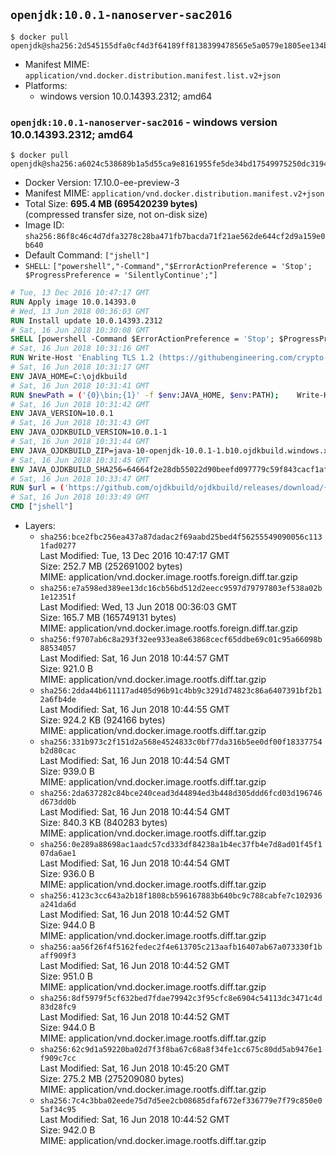 ## `openjdk:10.0.1-nanoserver-sac2016`

```console
$ docker pull openjdk@sha256:2d545155dfa0cf4d3f64189ff8138399478565e5a0579e1805ee134b8c5fcf2e
```

-	Manifest MIME: `application/vnd.docker.distribution.manifest.list.v2+json`
-	Platforms:
	-	windows version 10.0.14393.2312; amd64

### `openjdk:10.0.1-nanoserver-sac2016` - windows version 10.0.14393.2312; amd64

```console
$ docker pull openjdk@sha256:a6024c538689b1a5d55ca9e8161955fe5de34bd17549975250dc319455904f80
```

-	Docker Version: 17.10.0-ee-preview-3
-	Manifest MIME: `application/vnd.docker.distribution.manifest.v2+json`
-	Total Size: **695.4 MB (695420239 bytes)**  
	(compressed transfer size, not on-disk size)
-	Image ID: `sha256:86f8c46c4d7dfa3278c28ba471fb7bacda71f21ae562de644cf2d9a159e0b640`
-	Default Command: `["jshell"]`
-	`SHELL`: `["powershell","-Command","$ErrorActionPreference = 'Stop'; $ProgressPreference = 'SilentlyContinue';"]`

```dockerfile
# Tue, 13 Dec 2016 10:47:17 GMT
RUN Apply image 10.0.14393.0
# Wed, 13 Jun 2018 00:36:03 GMT
RUN Install update 10.0.14393.2312
# Sat, 16 Jun 2018 10:30:08 GMT
SHELL [powershell -Command $ErrorActionPreference = 'Stop'; $ProgressPreference = 'SilentlyContinue';]
# Sat, 16 Jun 2018 10:31:16 GMT
RUN Write-Host 'Enabling TLS 1.2 (https://githubengineering.com/crypto-removal-notice/) ...'; 	$tls12RegBase = 'HKLM:\\SYSTEM\CurrentControlSet\Control\SecurityProviders\SCHANNEL\Protocols\TLS 1.2'; 	if (Test-Path $tls12RegBase) { throw ('"{0}" already exists!' -f $tls12RegBase) }; 	New-Item -Path ('{0}/Client' -f $tls12RegBase) -Force; 	New-Item -Path ('{0}/Server' -f $tls12RegBase) -Force; 	New-ItemProperty -Path ('{0}/Client' -f $tls12RegBase) -Name 'DisabledByDefault' -PropertyType DWORD -Value 0 -Force; 	New-ItemProperty -Path ('{0}/Client' -f $tls12RegBase) -Name 'Enabled' -PropertyType DWORD -Value 1 -Force; 	New-ItemProperty -Path ('{0}/Server' -f $tls12RegBase) -Name 'DisabledByDefault' -PropertyType DWORD -Value 0 -Force; 	New-ItemProperty -Path ('{0}/Server' -f $tls12RegBase) -Name 'Enabled' -PropertyType DWORD -Value 1 -Force
# Sat, 16 Jun 2018 10:31:17 GMT
ENV JAVA_HOME=C:\ojdkbuild
# Sat, 16 Jun 2018 10:31:41 GMT
RUN $newPath = ('{0}\bin;{1}' -f $env:JAVA_HOME, $env:PATH); 	Write-Host ('Updating PATH: {0}' -f $newPath); 	setx /M PATH $newPath;
# Sat, 16 Jun 2018 10:31:42 GMT
ENV JAVA_VERSION=10.0.1
# Sat, 16 Jun 2018 10:31:43 GMT
ENV JAVA_OJDKBUILD_VERSION=10.0.1-1
# Sat, 16 Jun 2018 10:31:44 GMT
ENV JAVA_OJDKBUILD_ZIP=java-10-openjdk-10.0.1-1.b10.ojdkbuild.windows.x86_64.zip
# Sat, 16 Jun 2018 10:31:45 GMT
ENV JAVA_OJDKBUILD_SHA256=64664f2e28db55022d90beefd097779c59f843cacf1afeed8a7456ee64c603f1
# Sat, 16 Jun 2018 10:33:47 GMT
RUN $url = ('https://github.com/ojdkbuild/ojdkbuild/releases/download/{0}/{1}' -f $env:JAVA_OJDKBUILD_VERSION, $env:JAVA_OJDKBUILD_ZIP); 	Write-Host ('Downloading {0} ...' -f $url); 	Invoke-WebRequest -Uri $url -OutFile 'ojdkbuild.zip'; 	Write-Host ('Verifying sha256 ({0}) ...' -f $env:JAVA_OJDKBUILD_SHA256); 	if ((Get-FileHash ojdkbuild.zip -Algorithm sha256).Hash -ne $env:JAVA_OJDKBUILD_SHA256) { 		Write-Host 'FAILED!'; 		exit 1; 	}; 		Write-Host 'Expanding ...'; 	Expand-Archive ojdkbuild.zip -DestinationPath C:\; 		Write-Host 'Renaming ...'; 	Move-Item 		-Path ('C:\{0}' -f ($env:JAVA_OJDKBUILD_ZIP -Replace '.zip$', '')) 		-Destination $env:JAVA_HOME 	; 		Write-Host 'Verifying install ...'; 	Write-Host '  java -version'; java -version; 	Write-Host '  javac -version'; javac -version; 		Write-Host 'Removing ...'; 	Remove-Item ojdkbuild.zip -Force; 		Write-Host 'Complete.';
# Sat, 16 Jun 2018 10:33:49 GMT
CMD ["jshell"]
```

-	Layers:
	-	`sha256:bce2fbc256ea437a87dadac2f69aabd25bed4f56255549090056c1131fad0277`  
		Last Modified: Tue, 13 Dec 2016 10:47:17 GMT  
		Size: 252.7 MB (252691002 bytes)  
		MIME: application/vnd.docker.image.rootfs.foreign.diff.tar.gzip
	-	`sha256:e7a598ed389ee13dc16cb56bd512d2eecc9597d79797803ef538a02b1e12351f`  
		Last Modified: Wed, 13 Jun 2018 00:36:03 GMT  
		Size: 165.7 MB (165749131 bytes)  
		MIME: application/vnd.docker.image.rootfs.foreign.diff.tar.gzip
	-	`sha256:f9707ab6c8a293f32ee933ea8e63868cecf65ddbe69c01c95a66098b88534057`  
		Last Modified: Sat, 16 Jun 2018 10:44:57 GMT  
		Size: 921.0 B  
		MIME: application/vnd.docker.image.rootfs.diff.tar.gzip
	-	`sha256:2dda44b611117ad405d96b91c4bb9c3291d74823c86a6407391bf2b12a6fb4de`  
		Last Modified: Sat, 16 Jun 2018 10:44:55 GMT  
		Size: 924.2 KB (924166 bytes)  
		MIME: application/vnd.docker.image.rootfs.diff.tar.gzip
	-	`sha256:331b973c2f151d2a568e4524833c0bf77da316b5ee0df00f18337754b2d80cac`  
		Last Modified: Sat, 16 Jun 2018 10:44:54 GMT  
		Size: 939.0 B  
		MIME: application/vnd.docker.image.rootfs.diff.tar.gzip
	-	`sha256:2da637282c84bce240cead3d44894ed3b448d305ddd6fcd03d196746d673dd0b`  
		Last Modified: Sat, 16 Jun 2018 10:44:54 GMT  
		Size: 840.3 KB (840283 bytes)  
		MIME: application/vnd.docker.image.rootfs.diff.tar.gzip
	-	`sha256:0e289a88698ac1aadc57cd333df84238a1b4ec37fb4e7d8ad01f45f107da6ae1`  
		Last Modified: Sat, 16 Jun 2018 10:44:54 GMT  
		Size: 936.0 B  
		MIME: application/vnd.docker.image.rootfs.diff.tar.gzip
	-	`sha256:4123c3cc643a2b18f1808cb596167883b640bc9c788cabfe7c102936a241da6d`  
		Last Modified: Sat, 16 Jun 2018 10:44:52 GMT  
		Size: 944.0 B  
		MIME: application/vnd.docker.image.rootfs.diff.tar.gzip
	-	`sha256:aa56f26f4f5162fedec2f4e613705c213aafb16407ab67a073330f1baff909f3`  
		Last Modified: Sat, 16 Jun 2018 10:44:52 GMT  
		Size: 951.0 B  
		MIME: application/vnd.docker.image.rootfs.diff.tar.gzip
	-	`sha256:8df5979f5cf632bed7fdae79942c3f95cfc8e6904c54113dc3471c4d83d28fc9`  
		Last Modified: Sat, 16 Jun 2018 10:44:52 GMT  
		Size: 944.0 B  
		MIME: application/vnd.docker.image.rootfs.diff.tar.gzip
	-	`sha256:62c9d1a59220ba02d7f3f8ba67c68a8f34fe1cc675c80dd5ab9476e1f909c7cc`  
		Last Modified: Sat, 16 Jun 2018 10:45:20 GMT  
		Size: 275.2 MB (275209080 bytes)  
		MIME: application/vnd.docker.image.rootfs.diff.tar.gzip
	-	`sha256:7c4c3bba02eede75d7d5ee2cb08685dfaf672ef336779e7f79c850e05af34c95`  
		Last Modified: Sat, 16 Jun 2018 10:44:52 GMT  
		Size: 942.0 B  
		MIME: application/vnd.docker.image.rootfs.diff.tar.gzip
